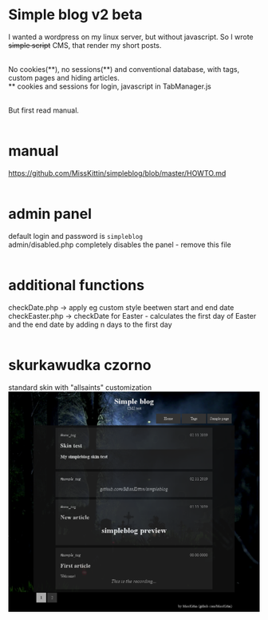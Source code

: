 # Simple blog v2 beta
I wanted a wordpress on my linux server, but without javascript. So I wrote <del>simple script</del> CMS, that render my short posts.
<br><br>

No cookies(\*\*), no sessions(\*\*) and conventional database, with tags, custom pages and hiding articles.<br>
\*\* cookies and sessions for login, javascript in TabManager.js
<br><br>

But first read manual.
<br><br>

# manual
https://github.com/MissKittin/simpleblog/blob/master/HOWTO.md
<br><br>

# admin panel
default login and password is `simpleblog`<br>
admin/disabled.php completely disables the panel - remove this file
<br><br>

# additional functions
checkDate.php -> apply eg custom style beetwen start and end date<br>
checkEaster.php -> checkDate for Easter - calculates the first day of Easter and the end date by adding n days to the first day
<br><br>

# skurkawudka czorno
standard skin with "allsaints" customization<br>
![preview](https://raw.githubusercontent.com/MissKittin/simpleblog/master/screenshots/preview_main.png)
